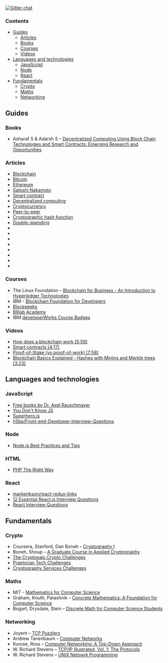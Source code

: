 [![Gitter chat](https://badges.gitter.im/andreis/interview.png)](https://gitter.im/andreis/interview)

### Contents

* [Guides](#guides-1)
	* [Articles](#articles)
	* [Books](#books)
	* [Courses](#courses)
	* [Videos](#videos)
* [Languages and technologies](#languages-and-technologies)
	* [JavaScript](#javascript)
	* [Node](#node)
	* [React](#react)
* [Fundamentals](#fundamentals)
	* [Crypto](#crypto)
	* [Maths](#maths)
	* [Networking](#networking)



## Guides


### Books

* Asharaf S & Adarsh S – [Decentralized Computing Using Block Chain Technologies and Smart Contracts: Emerging Research and Opportunities](https://www.amazon.in/Decentralized-Computing-Using-Technologies-Contracts/dp/1522521933/ref=sr_1_1?s=digital-text&ie=UTF8&qid=1524486104&sr=8-1&keywords=Blockchain+asharaf)

### Articles

* [Blockchain](https://en.wikipedia.org/wiki/Blockchain)
* [Bitcoin](https://en.bitcoin.it/wiki/Main_Page)
* [Ethereum](https://en.wikipedia.org/wiki/Ethereum)
* [Satoshi Nakamoto](https://en.wikipedia.org/wiki/Satoshi_Nakamoto)
* [Smart contract](https://en.wikipedia.org/wiki/Smart_contract)
* [Decentralized computing](https://en.wikipedia.org/wiki/Decentralized_computing)
* [Cryptocurrency](https://en.wikipedia.org/wiki/Cryptocurrency)
* [Peer-to-peer](https://en.wikipedia.org/wiki/Peer-to-peer)
* [Cryptographic hash function](https://en.wikipedia.org/wiki/Cryptographic_hash_function)
* [Double-spending](https://en.wikipedia.org/wiki/Double-spending)
* []()
* []()
* []()
* []()
* []()
* []()
* []()
* []()


### Courses

* The Linux Foundation – [Blockchain for Business - An Introduction to Hyperledger Technologies](https://www.edx.org/course/blockchain-business-introduction-linuxfoundationx-lfs171x)
* IBM - [Blockchain Foundation for Developers](https://www.coursera.org/learn/ibm-blockchain-essentials-for-developers)
* [Blockgeeks](https://courses.blockgeeks.com/)
* [B9lab Academy](https://academy.b9lab.com/)
* IBM [developerWorks Course Badges](https://academy.b9lab.com/)

### Videos

* [How does a blockchain work [5:59]](https://www.youtube.com/watch?v=SSo_EIwHSd4)
* [Smart contracts [4:17]](https://www.youtube.com/watch?v=ZE2HxTmxfrI)
* [Proof-of-Stake (vs proof-of-work) [7:58]](https://www.youtube.com/watch?v=M3EFi_POhps)
* [Blockchain Basics Explained - Hashes with Mining and Merkle trees [3:23]](https://www.youtube.com/watch?v=lik9aaFIsl4)

## Languages and technologies

### JavaScript

* [Free books by Dr. Axel Rauschmayer](http://exploringjs.com/)
* [You Don't Know JS](https://github.com/getify/You-Dont-Know-JS)
* [Superhero.js](http://superherojs.com/)
* [h5bp/Front-end-Developer-Interview-Questions](https://github.com/h5bp/Front-end-Developer-Interview-Questions)

### Node

* [Node.js Best Practices and Tips](https://www.toptal.com/nodejs/tips-and-practices)

### HTML

* [PHP The Right Way](http://www.phptherightway.com)

### React

* [markerikson/react-redux-links](https://github.com/markerikson/react-redux-links)
* [12 Essential React.js Interview Questions](https://www.toptal.com/react/interview-questions)
* [React Interview Questions](https://tylermcginnis.com/react-interview-questions/)

## Fundamentals

### Crypto

* Coursera, Stanford, Dan Boneh – [Cryptography I](https://www.coursera.org/learn/crypto)
* Boneh, Shoup – [A Graduate Course in Applied Cryptography](https://crypto.stanford.edu/~dabo/cryptobook/draft_0_3.pdf)
* [The Cryptopals Crypto Challenges](https://cryptopals.com/)
* [Praetorian Tech Challenges](https://www.praetorian.com/challenges)
* [Cryptography Services Challenges](http://cryptoservices.github.io/challenges/)

### Maths

* MIT - [Mathematics for Computer Science](https://www.youtube.com/watch?v=L3LMbpZIKhQ&list=PLB7540DEDD482705B)
* Graham, Knuth, Patashnik – [Concrete Mathematics: A Foundation for Computer Science](https://www.amazon.com/Concrete-Mathematics-Foundation-Computer-Science/dp/0201558025)
* Bogart, Drysdale, Stein – [Discrete Math for Computer Science Students](http://www.cse.iitd.ernet.in/~bagchi/courses/discrete-book/fullbook.pdf)

### Networking

* Joyent – [TCP Puzzlers](https://www.joyent.com/blog/tcp-puzzlers)
* Andrew Tanenbaum – [Computer Networks](https://www.amazon.com/Computer-Networks-Tanenbaum-International-Economy/dp/9332518742)
* Kurose, Ross – [Computer Networking: A Top-Down Approach](https://www.amazon.com/Computer-Networking-Top-Down-Approach-6th/dp/0132856204)
* W. Richard Stevens – [TCP/IP Illustrated, Vol. 1: The Protocols](https://www.amazon.com/TCP-Illustrated-Vol-Addison-Wesley-Professional/dp/0201633469)
* W. Richard Stevens – [UNIX Netowrk Programming](https://www.amazon.com/UNIX-Network-Programming-Richard-Stevens/dp/0139498761)
